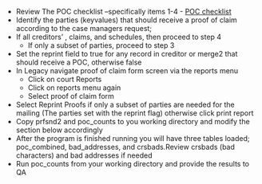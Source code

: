 + Review The POC checklist –specifically items 1-4 - [POC checklist](http://epicenter.epiqsystems.com/cr/dataservices/Shared%20Documents/Proof%20of%20Claim/POC%20checklist.docx)
+ Identify the parties (keyvalues) that should receive a proof of claim according to the case managers request;
+ If all creditors’ , claims, and schedules, then proceed to step 4
  - If only a subset of parties, proceed to step 3
+	Set the reprint field to true for any record in creditor or merge2 that should receive a POC, otherwise false
+ In Legacy navigate proof of claim form screen via the reports menu
  - Click on court Reports
  - Click on reports menu again
  - Select proof of claim form
+ Select Reprint Proofs if only a subset of parties are needed for the mailing (The parties set with the reprint flag) otherwise click print report
+ Copy prfsnd2 and poc_counts to you working directory and modify the section below accordingly
+	After the program is finished running you will have three tables loaded; poc_combined, bad_addresses, and crsbads.Review crsbads (bad characters) and bad addresses if needed
+ Run poc_counts from your working directory and provide the results to QA